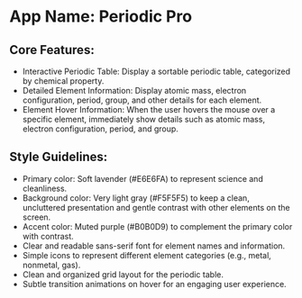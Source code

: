 # **App Name**: Periodic Pro

## Core Features:

- Interactive Periodic Table: Display a sortable periodic table, categorized by chemical property.
- Detailed Element Information: Display atomic mass, electron configuration, period, group, and other details for each element.
- Element Hover Information: When the user hovers the mouse over a specific element, immediately show details such as atomic mass, electron configuration, period, and group.

## Style Guidelines:

- Primary color: Soft lavender (#E6E6FA) to represent science and cleanliness.
- Background color: Very light gray (#F5F5F5) to keep a clean, uncluttered presentation and gentle contrast with other elements on the screen.
- Accent color: Muted purple (#B0B0D9) to complement the primary color with contrast.
- Clear and readable sans-serif font for element names and information.
- Simple icons to represent different element categories (e.g., metal, nonmetal, gas).
- Clean and organized grid layout for the periodic table.
- Subtle transition animations on hover for an engaging user experience.